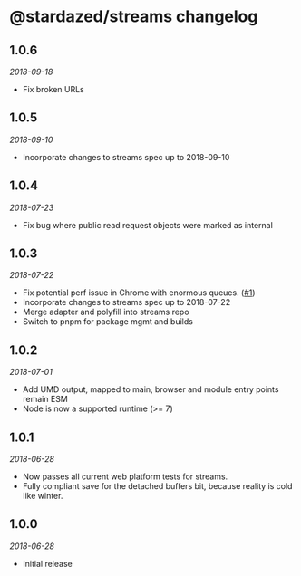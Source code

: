 # @stardazed/streams changelog

## 1.0.6
_2018-09-18_
* Fix broken URLs

## 1.0.5
_2018-09-10_
* Incorporate changes to streams spec up to 2018-09-10

## 1.0.4
_2018-07-23_
* Fix bug where public read request objects were marked as internal

## 1.0.3
_2018-07-22_
* Fix potential perf issue in Chrome with enormous queues. ([#1](https://github.com/stardazed/sd-streams/issues/1))
* Incorporate changes to streams spec up to 2018-07-22
* Merge adapter and polyfill into streams repo
* Switch to pnpm for package mgmt and builds

## 1.0.2
_2018-07-01_
* Add UMD output, mapped to main, browser and module entry points remain ESM
* Node is now a supported runtime (>= 7)

## 1.0.1
_2018-06-28_
* Now passes all current web platform tests for streams.
* Fully compliant save for the detached buffers bit, because reality is cold like winter.

## 1.0.0
_2018-06-28_
* Initial release
